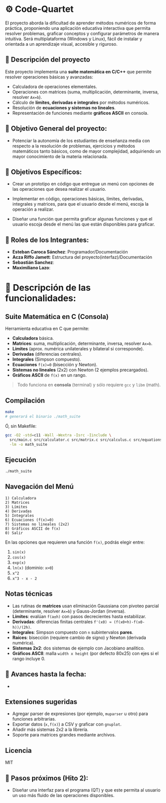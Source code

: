 # ⚙️ Code-Quartet
El proyecto aborda la dificultad de aprender métodos numéricos de forma práctica, proponiendo una aplicación educativa interactiva que permita resolver problemas, graficar conceptos y configurar parámetros de manera intuitiva. Será multiplataforma (Windows y Linux), fácil de instalar y orientada a un aprendizaje visual, accesible y riguroso.

## 📍 Descripción del proyecto
Este proyecto implementa una **suite matemática en C/C++** que permite resolver operaciones básicas y avanzadas:
- Calculadora de operaciones elementales.  
- Operaciones con matrices (suma, multiplicación, determinante, inversa, resolver `Ax=b`).  
- Cálculo de **límites, derivadas e integrales** por métodos numéricos.  
- Resolución de **ecuaciones y sistemas no lineales**.  
- Representación de funciones mediante **gráficos ASCII** en consola.

## 📍 Objetivo General del proyecto:
- Potenciar  la autonomía de los estudiantes de enseñanza media con respecto a la resolución de problemas, ejercicios y métodos matemáticos tanto básicos, como de mayor complejidad, adquiriendo un mayor conocimiento de la materia relacionada.

## 📍 Objetivos Específicos:
- Crear un prototipo en código que entregue un menú con opciones de las operaciones que desea realizar el usuario.
  
- Implementar en código, operaciones básicas, límites, derivadas, integrales y matrices, para que el usuario desde el menú, escoja la operación a realizar.
 
- Diseñar una función que permita graficar algunas funciones y que el usuario escoja desde el menú las que están disponibles para graficar.

## 📍 Roles de los Integrantes:
- **Esteban Caroca Sánchez**: Programador/Documentación
- **Acza Riffo Jamett**: Estructura del proyecto(interfaz)/Documentación
- **Sebastián Sanchez**:
- **Maximiliano Lazo**:

# 📍 Descripción de las funcionalidades:
## Suite Matemática en C (Consola)

Herramienta educativa en C que permite:
- **Calculadora** básica.
- **Matrices**: suma, multiplicación, determinante, inversa, resolver `Ax=b`.
- **Límites** (aprox. numérica unilaterales y bilateral si corresponde).
- **Derivadas** (diferencias centrales).
- **Integrales** (Simpson compuesto).
- **Ecuaciones** `f(x)=0` (bisección y Newton).
- **Sistemas no lineales** (2x2) con Newton (2 ejemplos precargados).
- **Gráficos ASCII** de `f(x)` en un rango.

> Todo funciona en **consola** (terminal) y sólo requiere `gcc` y `libm` (math).

## Compilación

```bash
make
# generará el binario ./math_suite
```

Ó, sin Makefile:
```bash
gcc -O2 -std=c11 -Wall -Wextra -Isrc -Iinclude \
  src/main.c src/calculator.c src/matrix.c src/calculus.c src/equations.c src/plot.c src/functions.c \
  -lm -o math_suite
```

## Ejecución

```bash
./math_suite
```

## Navegación del Menú

```
1) Calculadora
2) Matrices
3) Límites
4) Derivadas
5) Integrales
6) Ecuaciones (f(x)=0)
7) Sistemas no lineales (2x2)
8) Gráficos ASCII de f(x)
0) Salir
```

En las opciones que requieren una función `f(x)`, podrás elegir entre:
1. `sin(x)`  
2. `cos(x)`  
3. `exp(x)`  
4. `ln(x)` (dominio: `x>0`)  
5. `x^2`  
6. `x^3 - x - 2`  

## Notas técnicas
- Las rutinas de **matrices** usan eliminación Gaussiana con pivoteo parcial (determinante, resolver `Ax=b`) y Gauss‑Jordan (inversa).
- **Límites**: evalúan `f(a±h)` con pasos decrecientes hasta estabilizar.
- **Derivadas**: diferencias finitas centrales `f'(x0) ≈ (f(x0+h)-f(x0-h))/(2h)`.
- **Integrales**: Simpson compuesto con `n` subintervalos **pares**.
- **Raíces**: bisección (requiere cambio de signo) y Newton (derivada numérica).
- **Sistemas 2x2**: dos sistemas de ejemplo con Jacobiano analítico.
- **Gráficos ASCII**: malla `width x height` (por defecto 80x25) con ejes si el rango incluye 0.

## 📍 Avances hasta la fecha:
- 

## Extensiones sugeridas
- Agregar parser de expresiones (por ejemplo, `muparser` u otro) para funciones arbitrarias.
- Exportar datos (`x,f(x)`) a CSV y graficar con `gnuplot`.
- Añadir más sistemas 2x2 a la librería.
- Soporte para matrices grandes mediante archivos.

## Licencia
MIT

## 📍 Pasos próximos (Hito 2):
- Diseñar una interfaz para el programa (QT) y que este permita al usuario un uso más fluido de las operaciones disponibles.
